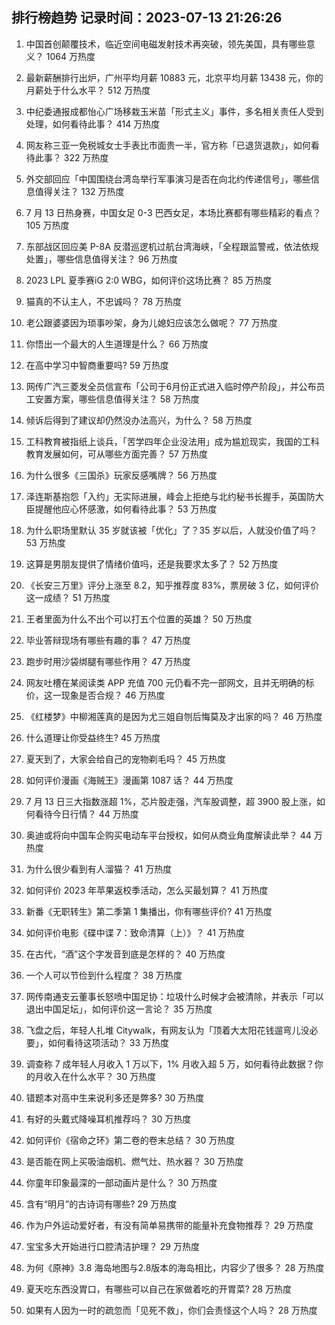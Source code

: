 
## 排行榜趋势 记录时间：2023-07-13 21:26:26
  
  1. 中国首创颠覆技术，临近空间电磁发射技术再突破，领先美国，具有哪些意义？ 1064 万热度
    
  2. 最新薪酬排行出炉，广州平均月薪 10883 元，北京平均月薪 13438 元，你的月薪处于什么水平？ 512 万热度
    
  3. 中纪委通报成都怡心广场移栽玉米苗「形式主义」事件，多名相关责任人受到处理，如何看待此事？ 414 万热度
    
  4. 网友称三亚一免税城女士手表比市面贵一半，官方称「已退货退款」，如何看待此事？ 322 万热度
    
  5. 外交部回应「中国围绕台湾岛举行军事演习是否在向北约传递信号」，哪些信息值得关注？ 132 万热度
    
  6. 7 月 13 日热身赛，中国女足 0-3 巴西女足，本场比赛都有哪些精彩的看点？ 105 万热度
    
  7. 东部战区回应美 P-8A 反潜巡逻机过航台湾海峡，「全程跟监警戒，依法依规处置」，哪些信息值得关注？ 96 万热度
    
  8. 2023 LPL 夏季赛iG 2:0 WBG，如何评价这场比赛？ 85 万热度
    
  9. 猫真的不认主人，不忠诚吗？ 78 万热度
    
  10. 老公跟婆婆因为琐事吵架，身为儿媳妇应该怎么做呢？ 77 万热度
    
  11. 你悟出一个最大的人生道理是什么？ 66 万热度
    
  12. 在高中学习中智商重要吗? 59 万热度
    
  13. 网传广汽三菱发全员信宣布「公司于6月份正式进入临时停产阶段」，并公布员工安置方案，哪些信息值得关注？ 58 万热度
    
  14. 倾诉后得到了建议却仍然没办法高兴，为什么？ 58 万热度
    
  15. 工科教育被指纸上谈兵，「苦学四年企业没法用」成为尴尬现实，我国的工科教育发展如何，可从哪些方面完善？ 57 万热度
    
  16. 为什么很多《三国杀》玩家反感嘴牌？ 56 万热度
    
  17. 泽连斯基抱怨「入约」无实际进展，峰会上拒绝与北约秘书长握手，英国防大臣提醒他应心怀感激，如何看待此事？ 53 万热度
    
  18. 为什么职场里默认 35 岁就该被「优化」了？35 岁以后，人就没价值了吗？ 53 万热度
    
  19. 这算是男朋友提供了情绪价值吗，还是我要求太多了？ 52 万热度
    
  20. 《长安三万里》评分上涨至 8.2，知乎推荐度 83%，票房破 3 亿，如何评价这一成绩？ 51 万热度
    
  21. 王者里面为什么不出个可以打五个位置的英雄？ 50 万热度
    
  22. 毕业答辩现场有哪些有趣的事？ 47 万热度
    
  23. 跑步时用沙袋绑腿有哪些作用？ 47 万热度
    
  24. 网友吐槽在某阅读类 APP 充值 700 元仍看不完一部网文，且并无明确的标价，这一现象是否合规？ 46 万热度
    
  25. 《红楼梦》中柳湘莲真的是因为尤三姐自刎后悔莫及才出家的吗？ 46 万热度
    
  26. 什么道理让你受益终生? 45 万热度
    
  27. 夏天到了，大家会给自己的宠物剃毛吗？ 45 万热度
    
  28. 如何评价漫画《海贼王》漫画第 1087 话？ 44 万热度
    
  29. 7 月 13 日三大指数涨超 1%，芯片股走强，汽车股调整，超 3900 股上涨，如何看待今日行情？ 44 万热度
    
  30. 奥迪或将向中国车企购买电动车平台授权，如何从商业角度解读此举？ 44 万热度
    
  31. 为什么很少看到有人溜猫？ 41 万热度
    
  32. 如何评价 2023 年苹果返校季活动，怎么买最划算？ 41 万热度
    
  33. 新番《无职转生》第二季第 1 集播出，你有哪些评价? 41 万热度
    
  34. 如何评价电影《碟中谍 7：致命清算（上）》？ 41 万热度
    
  35. 在古代，“酒”这个字发音到底是怎样的？ 40 万热度
    
  36. 一个人可以节俭到什么程度？ 38 万热度
    
  37. 网传南通支云董事长怒喷中国足协：垃圾什么时候才会被清除，并表示「可以退出中国足坛」，如何评价这一言论？ 35 万热度
    
  38. 飞盘之后，年轻人扎堆 Citywalk，有网友认为「顶着大太阳花钱遛弯儿没必要」，如何看待这项活动？ 33 万热度
    
  39. 调查称 7 成年轻人月收入 1 万以下，1% 月收入超 5 万，如何看待此数据？你的月收入在什么水平？ 30 万热度
    
  40. 错题本对高中生来说利多还是弊多? 30 万热度
    
  41. 有好的头戴式降噪耳机推荐吗？ 30 万热度
    
  42. 如何评价《宿命之环》第二卷的卷末总结？ 30 万热度
    
  43. 是否能在网上买吸油烟机、燃气灶、热水器？ 30 万热度
    
  44. 你童年印象最深的一部动画片是什么？ 30 万热度
    
  45. 含有“明月”的古诗词有哪些? 29 万热度
    
  46. 作为户外运动爱好者，有没有简单易携带的能量补充食物推荐？ 29 万热度
    
  47. 宝宝多大开始进行口腔清洁护理？ 29 万热度
    
  48. 为何《原神》3.8 海岛地图与2.8版本的海岛相比，内容少了很多？ 28 万热度
    
  49. 夏天吃东西没胃口，有哪些可以自己在家做着吃的开胃菜? 28 万热度
    
  50. 如果有人因为一时的疏忽而「见死不救」，你们会责怪这个人吗？ 28 万热度
    